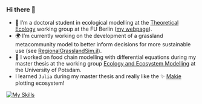 ### Hi there 👋

- 🌱 I’m a doctoral student in ecological modelling at the [Theoretical Ecology](https://www.bcp.fu-berlin.de/en/biologie/arbeitsgruppen/botanik/ag_tietjen/index.html) working group at the FU Berlin ([my webpage](https://www.bcp.fu-berlin.de/en/biologie/arbeitsgruppen/botanik/ag_tietjen/People/doktoranden/Noessler/index.html)).
- 🌍 I’m currently working on the development of a grassland metacommunity model to better inform decisions for more sustainable use (see [RegionalGrasslandSim.jl](https://github.com/FelixNoessler/RegionalGrasslandSim.jl)).
- 🔭 I worked on food chain modelling with differential equations during my master thesis at the working group [Ecology and Ecosystem Modelling](https://www.uni-potsdam.de/en/ibb-ecology/overview) at the University of Potsdam.
- I learned `Julia` during my master thesis and really like the ✨ [Makie](https://docs.makie.org/stable/) plotting ecosystem!

[![My Skills](https://skillicons.dev/icons?i=julia,py,r,bash,linux,d3,git,md)](https://skillicons.dev)

<!--
Here are some ideas to get you started:

- 🔭 I’m currently working on ...
- 🌱 I’m currently learning ...
- 👯 I’m looking to collaborate on ...
- 🤔 I’m looking for help with ...
- 💬 Ask me about ...
- 📫 How to reach me: ...
- 😄 Pronouns: ...
- ⚡ Fun fact: ...
-->
